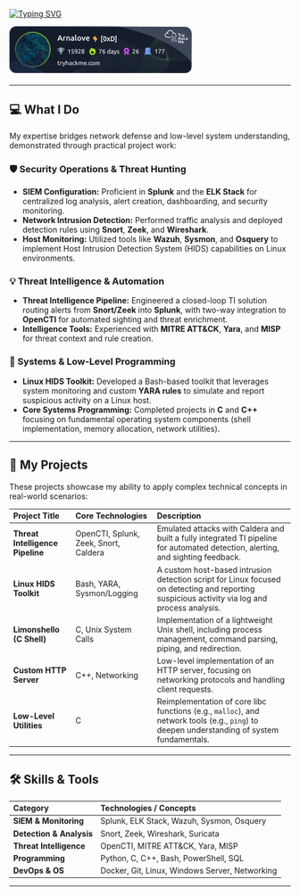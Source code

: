 
[![Typing SVG](https://readme-typing-svg.demolab.com/?lines=There's+no+place+like+127.0.0.1&color=41d923)](https://git.io/typing-svg)


![tryhackme stats](https://raw.githubusercontent.com/ArnoChansarel/ArnoChansarel/master/assets/thm_propic.png)

---

## 💻 What I Do

My expertise bridges network defense and low-level system understanding, demonstrated through practical project work:

### 🛡️ Security Operations & Threat Hunting
* **SIEM Configuration:** Proficient in **Splunk** and the **ELK Stack** for centralized log analysis, alert creation, dashboarding, and security monitoring.
* **Network Intrusion Detection:** Performed traffic analysis and deployed detection rules using **Snort**, **Zeek**, and **Wireshark**.
* **Host Monitoring:** Utilized tools like **Wazuh**, **Sysmon**, and **Osquery** to implement Host Intrusion Detection System (HIDS) capabilities on Linux environments.

### 💡 Threat Intelligence & Automation
* **Threat Intelligence Pipeline:** Engineered a closed-loop TI solution routing alerts from **Snort/Zeek** into **Splunk**, with two-way integration to **OpenCTI** for automated sighting and threat enrichment.
* **Intelligence Tools:** Experienced with **MITRE ATT&CK**, **Yara**, and **MISP** for threat context and rule creation.

### 🔧 Systems & Low-Level Programming
* **Linux HIDS Toolkit:** Developed a Bash-based toolkit that leverages system monitoring and custom **YARA rules** to simulate and report suspicious activity on a Linux host.
* **Core Systems Programming:** Completed projects in **C** and **C++** focusing on fundamental operating system components (shell implementation, memory allocation, network utilities).

---

## 🚀 My Projects

These projects showcase my ability to apply complex technical concepts in real-world scenarios:

| Project Title | Core Technologies | Description |
| :--- | :--- | :--- |
| **Threat Intelligence Pipeline** | OpenCTI, Splunk, Zeek, Snort, Caldera | Emulated attacks with Caldera and built a fully integrated TI pipeline for automated detection, alerting, and sighting feedback. |
| **Linux HIDS Toolkit** | Bash, YARA, Sysmon/Logging | A custom host-based intrusion detection script for Linux focused on detecting and reporting suspicious activity via log and process analysis. |
| **Limonshello (C Shell)** | C, Unix System Calls | Implementation of a lightweight Unix shell, including process management, command parsing, piping, and redirection. |
| **Custom HTTP Server** | C++, Networking | Low-level implementation of an HTTP server, focusing on networking protocols and handling client requests. |
| **Low-Level Utilities** | C | Reimplementation of core libc functions (e.g., `malloc`), and network tools (e.g., `ping`) to deepen understanding of system fundamentals. |

---

## 🛠️ Skills & Tools

| Category | Technologies / Concepts |
| :--- | :--- |
| **SIEM & Monitoring** | Splunk, ELK Stack, Wazuh, Sysmon, Osquery |
| **Detection & Analysis** | Snort, Zeek, Wireshark, Suricata |
| **Threat Intelligence** | OpenCTI, MITRE ATT&CK, Yara, MISP |
| **Programming** | Python, C, C++, Bash, PowerShell, SQL |
| **DevOps & OS** | Docker, Git, Linux, Windows Server, Networking |

---

